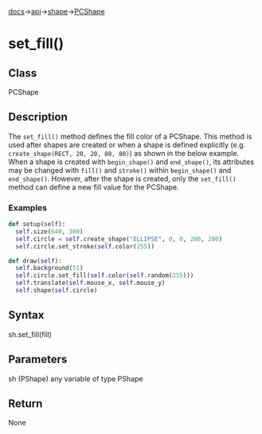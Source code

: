 [docs](/docs/)→[api](/docs/api)→[shape](/docs/api/shape/)→[PCShape](/docs/api/shape/PCShape/)

# set_fill()

## Class

PCShape

## Description

The `set_fill()` method defines the fill color of a PCShape. This method is used after shapes are created or when a shape is defined explicitly (e.g. `create_shape(RECT, 20, 20, 80, 80)`) as shown in the below example. When a shape is created with `begin_shape()` and `end_shape()`, its attributes may be changed with `fill()` and `stroke()` within `begin_shape()` and `end_shape()`. However, after the shape is created, only the `set_fill()` method can define a new fill value for the PCShape.

### Examples

```py
def setup(self):
  self.size(640, 360)
  self.circle = self.create_shape("ELLIPSE", 0, 0, 200, 200)
  self.circle.set_stroke(self.color(255))

def draw(self):
  self.background(51)
  self.circle.set_fill(self.color(self.random(255)))
  self.translate(self.mouse_x, self.mouse_y)
  self.shape(self.circle)
```

## Syntax

sh.set_fill(fill)	

## Parameters

sh	(PShape)	any variable of type PShape

## Return

None